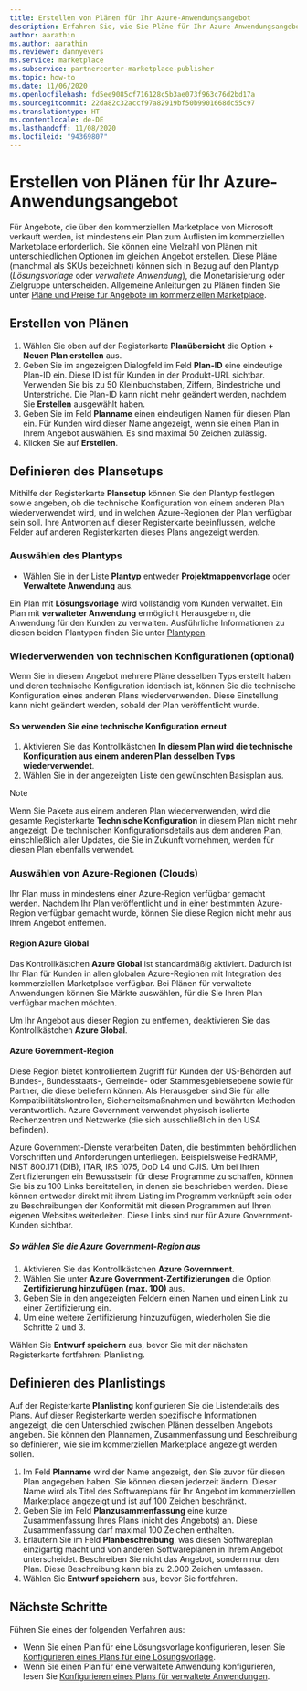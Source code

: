 ```yaml
---
title: Erstellen von Plänen für Ihr Azure-Anwendungsangebot
description: Erfahren Sie, wie Sie Pläne für Ihr Azure-Anwendungsangebot in Partner Center erstellen.
author: aarathin
ms.author: aarathin
ms.reviewer: dannyevers
ms.service: marketplace
ms.subservice: partnercenter-marketplace-publisher
ms.topic: how-to
ms.date: 11/06/2020
ms.openlocfilehash: fd5ee9085cf716128c5b3ae073f963c76d2bd17a
ms.sourcegitcommit: 22da82c32accf97a82919bf50b9901668dc55c97
ms.translationtype: HT
ms.contentlocale: de-DE
ms.lasthandoff: 11/08/2020
ms.locfileid: "94369807"
---
```

# <a name="how-to-create-plans-for-your-azure-application-offer"></a>Erstellen von Plänen für Ihr Azure-Anwendungsangebot

Für Angebote, die über den kommerziellen Marketplace von Microsoft verkauft werden, ist mindestens ein Plan zum Auflisten im kommerziellen Marketplace erforderlich. Sie können eine Vielzahl von Plänen mit unterschiedlichen Optionen im gleichen Angebot erstellen. Diese Pläne (manchmal als SKUs bezeichnet) können sich in Bezug auf den Plantyp (_Lösungsvorlage_ oder _verwaltete Anwendung_), die Monetarisierung oder Zielgruppe unterscheiden. Allgemeine Anleitungen zu Plänen finden Sie unter [Pläne und Preise für Angebote im kommerziellen Marketplace](plans-pricing.md).

## <a name="create-a-plan"></a>Erstellen von Plänen

1. Wählen Sie oben auf der Registerkarte **Planübersicht** die Option **+ Neuen Plan erstellen** aus.
1. Geben Sie im angezeigten Dialogfeld im Feld **Plan-ID** eine eindeutige Plan-ID ein. Diese ID ist für Kunden in der Produkt-URL sichtbar. Verwenden Sie bis zu 50 Kleinbuchstaben, Ziffern, Bindestriche und Unterstriche. Die Plan-ID kann nicht mehr geändert werden, nachdem Sie **Erstellen** ausgewählt haben.
1. Geben Sie im Feld **Planname** einen eindeutigen Namen für diesen Plan ein. Für Kunden wird dieser Name angezeigt, wenn sie einen Plan in Ihrem Angebot auswählen. Es sind maximal 50 Zeichen zulässig.
1. Klicken Sie auf **Erstellen**.

## <a name="define-the-plan-setup"></a>Definieren des Plansetups

Mithilfe der Registerkarte **Plansetup** können Sie den Plantyp festlegen sowie angeben, ob die technische Konfiguration von einem anderen Plan wiederverwendet wird, und in welchen Azure-Regionen der Plan verfügbar sein soll. Ihre Antworten auf dieser Registerkarte beeinflussen, welche Felder auf anderen Registerkarten dieses Plans angezeigt werden.

### <a name="select-the-plan-type"></a>Auswählen des Plantyps

- Wählen Sie in der Liste **Plantyp** entweder **Projektmappenvorlage** oder **Verwaltete Anwendung** aus.

Ein Plan mit **Lösungsvorlage** wird vollständig vom Kunden verwaltet. Ein Plan mit **verwalteter Anwendung** ermöglicht Herausgebern, die Anwendung für den Kunden zu verwalten. Ausführliche Informationen zu diesen beiden Plantypen finden Sie unter [Plantypen](plan-azure-application-offer.md#types-of-plans).

### <a name="re-use-technical-configuration-optional"></a>Wiederverwenden von technischen Konfigurationen (optional)

Wenn Sie in diesem Angebot mehrere Pläne desselben Typs erstellt haben und deren technische Konfiguration identisch ist, können Sie die technische Konfiguration eines anderen Plans wiederverwenden. Diese Einstellung kann nicht geändert werden, sobald der Plan veröffentlicht wurde.

#### <a name="to-re-use-technical-configuration"></a>So verwenden Sie eine technische Konfiguration erneut

1. Aktivieren Sie das Kontrollkästchen **In diesem Plan wird die technische Konfiguration aus einem anderen Plan desselben Typs wiederverwendet**.
1. Wählen Sie in der angezeigten Liste den gewünschten Basisplan aus.

> [!NOTE]
> Wenn Sie Pakete aus einem anderen Plan wiederverwenden, wird die gesamte Registerkarte **Technische Konfiguration** in diesem Plan nicht mehr angezeigt. Die technischen Konfigurationsdetails aus dem anderen Plan, einschließlich aller Updates, die Sie in Zukunft vornehmen, werden für diesen Plan ebenfalls verwendet.

### <a name="select-azure-regions-clouds"></a>Auswählen von Azure-Regionen (Clouds)

Ihr Plan muss in mindestens einer Azure-Region verfügbar gemacht werden. Nachdem Ihr Plan veröffentlicht und in einer bestimmten Azure-Region verfügbar gemacht wurde, können Sie diese Region nicht mehr aus Ihrem Angebot entfernen.

#### <a name="azure-global-region"></a>Region Azure Global

Das Kontrollkästchen **Azure Global** ist standardmäßig aktiviert. Dadurch ist Ihr Plan für Kunden in allen globalen Azure-Regionen mit Integration des kommerziellen Marketplace verfügbar. Bei Plänen für verwaltete Anwendungen können Sie Märkte auswählen, für die Sie Ihren Plan verfügbar machen möchten.

Um Ihr Angebot aus dieser Region zu entfernen, deaktivieren Sie das Kontrollkästchen **Azure Global**.

#### <a name="azure-government-region"></a>Azure Government-Region

Diese Region bietet kontrolliertem Zugriff für Kunden der US-Behörden auf Bundes-, Bundesstaats-, Gemeinde- oder Stammesgebietsebene sowie für Partner, die diese beliefern können. Als Herausgeber sind Sie für alle Kompatibilitätskontrollen, Sicherheitsmaßnahmen und bewährten Methoden verantwortlich. Azure Government verwendet physisch isolierte Rechenzentren und Netzwerke (die sich ausschließlich in den USA befinden).

Azure Government-Dienste verarbeiten Daten, die bestimmten behördlichen Vorschriften und Anforderungen unterliegen. Beispielsweise FedRAMP, NIST 800.171 (DIB), ITAR, IRS 1075, DoD L4 und CJIS. Um bei Ihren Zertifizierungen ein Bewusstsein für diese Programme zu schaffen, können Sie bis zu 100 Links bereitstellen, in denen sie beschrieben werden. Diese können entweder direkt mit ihrem Listing im Programm verknüpft sein oder zu Beschreibungen der Konformität mit diesen Programmen auf Ihren eigenen Websites weiterleiten. Diese Links sind nur für Azure Government-Kunden sichtbar.

##### <a name="to-select-the-azure-government-region"></a>So wählen Sie die Azure Government-Region aus

1. Aktivieren Sie das Kontrollkästchen **Azure Government**.
1. Wählen Sie unter **Azure Government-Zertifizierungen** die Option **Zertifizierung hinzufügen (max. 100)** aus.
1. Geben Sie in den angezeigten Feldern einen Namen und einen Link zu einer Zertifizierung ein.
1. Um eine weitere Zertifizierung hinzuzufügen, wiederholen Sie die Schritte 2 und 3.

Wählen Sie **Entwurf speichern** aus, bevor Sie mit der nächsten Registerkarte fortfahren: Planlisting.

## <a name="define-the-plan-listing"></a>Definieren des Planlistings

Auf der Registerkarte **Planlisting** konfigurieren Sie die Listendetails des Plans. Auf dieser Registerkarte werden spezifische Informationen angezeigt, die den Unterschied zwischen Plänen desselben Angebots angeben. Sie können den Plannamen, Zusammenfassung und Beschreibung so definieren, wie sie im kommerziellen Marketplace angezeigt werden sollen.

1. Im Feld **Planname** wird der Name angezeigt, den Sie zuvor für diesen Plan angegeben haben. Sie können diesen jederzeit ändern. Dieser Name wird als Titel des Softwareplans für Ihr Angebot im kommerziellen Marketplace angezeigt und ist auf 100 Zeichen beschränkt.
1. Geben Sie im Feld **Planzusammenfassung** eine kurze Zusammenfassung Ihres Plans (nicht des Angebots) an. Diese Zusammenfassung darf maximal 100 Zeichen enthalten.
1. Erläutern Sie im Feld **Planbeschreibung**, was diesen Softwareplan einzigartig macht und von anderen Softwareplänen in Ihrem Angebot unterscheidet. Beschreiben Sie nicht das Angebot, sondern nur den Plan. Diese Beschreibung kann bis zu 2.000 Zeichen umfassen.
1. Wählen Sie **Entwurf speichern** aus, bevor Sie fortfahren.

## <a name="next-steps"></a>Nächste Schritte

Führen Sie eines der folgenden Verfahren aus:

- Wenn Sie einen Plan für eine Lösungsvorlage konfigurieren, lesen Sie [Konfigurieren eines Plans für eine Lösungsvorlage](create-new-azure-apps-offer-solution.md).
- Wenn Sie einen Plan für eine verwaltete Anwendung konfigurieren, lesen Sie [Konfigurieren eines Plans für verwaltete Anwendungen](create-new-azure-apps-offer-managed.md).

